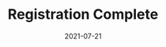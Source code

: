 ---
layout: blocks
title: Registration Complete
date: 2021-07-21
page_sections:
  - block: hero-1
    headline: <strong>Registration complete!</strong>
    content:
        <br>
        <strong>Your first check-in is due on Sunday, January 16.</strong> You'll get it the Friday before.
        <br><br>
        In the meantime, email us at team@themoai.org if you have any questions.
---